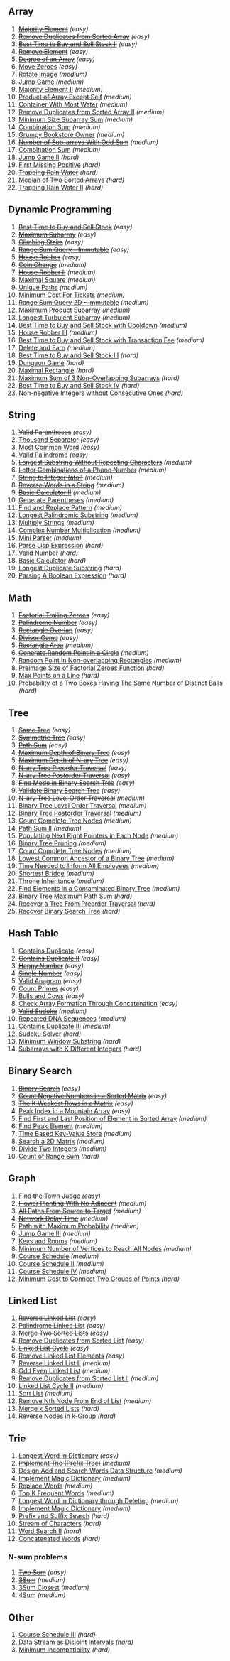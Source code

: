 
## Array
1. [~~Majority Element~~](https://leetcode.com/problems/majority-element/) *(easy)*
1. [~~Remove Duplicates from Sorted Array~~](https://leetcode.com/problems/remove-duplicates-from-sorted-array/) *(easy)*
1. [~~Best Time to Buy and Sell Stock II~~](https://leetcode.com/problems/best-time-to-buy-and-sell-stock-ii/) *(easy)*
1. [~~Remove Element~~](https://leetcode.com/problems/remove-element/) *(easy)*
1. [~~Degree of an Array~~](https://leetcode.com/problems/degree-of-an-array/) *(easy)*
1. [~~Move Zeroes~~](https://leetcode.com/problems/move-zeroes/) *(easy)*
1. [Rotate Image](https://leetcode.com/problems/rotate-image/) *(medium)*
1. [~~Jump Game~~](https://leetcode.com/problems/jump-game/) *(medium)*
1. [Majority Element II](https://leetcode.com/problems/majority-element-ii/) *(medium)*
1. [~~Product of Array Except Self~~](https://leetcode.com/problems/product-of-array-except-self/) *(medium)*
1. [Container With Most Water](https://leetcode.com/problems/container-with-most-water/) *(medium)*
1. [Remove Duplicates from Sorted Array II](https://leetcode.com/problems/remove-duplicates-from-sorted-array-ii/) *(medium)*
1. [Minimum Size Subarray Sum](https://leetcode.com/problems/minimum-size-subarray-sum/) *(medium)*
1. [Combination Sum](https://leetcode.com/problems/combination-sum/) *(medium)*
1. [Grumpy Bookstore Owner](https://leetcode.com/problems/grumpy-bookstore-owner/) *(medium)*
1. [~~Number of Sub-arrays With Odd Sum~~](https://leetcode.com/problems/number-of-sub-arrays-with-odd-sum/) *(medium)*
1. [Combination Sum](https://leetcode.com/problems/combination-sum/) *(medium)*
1. [Jump Game II](https://leetcode.com/problems/jump-game-ii/) *(hard)*
1. [First Missing Positive](https://leetcode.com/problems/first-missing-positive/) *(hard)*
1. [~~Trapping Rain Water~~](https://leetcode.com/problems/trapping-rain-water/) *(hard)*
1. [~~Median of Two Sorted Arrays~~](https://leetcode.com/problems/median-of-two-sorted-arrays/) *(hard)*
1. [Trapping Rain Water II](https://leetcode.com/problems/trapping-rain-water-ii/) *(hard)*

## Dynamic Programming
1. [~~Best Time to Buy and Sell Stock~~](https://leetcode.com/problems/best-time-to-buy-and-sell-stock/) *(easy)*
1. [~~Maximum Subarray~~](https://leetcode.com/problems/maximum-subarray/) *(easy)*
1. [~~Climbing Stairs~~](https://leetcode.com/problems/climbing-stairs/) *(easy)*
1. [~~Range Sum Query - Immutable~~](https://leetcode.com/problems/range-sum-query-immutable/) *(easy)*
1. [~~House Robber~~](https://leetcode.com/problems/house-robber/) *(easy)*
1. [~~Coin Change~~](https://leetcode.com/problems/coin-change/) *(medium)*
1. [~~House Robber II~~](https://leetcode.com/problems/house-robber-ii/) *(medium)*
1. [Maximal Square](https://leetcode.com/problems/maximal-square/) *(medium)*
1. [Unique Paths](https://leetcode.com/problems/unique-paths/) *(medium)*
1. [Minimum Cost For Tickets](https://leetcode.com/problems/minimum-cost-for-tickets/) *(medium)*
1. [~~Range Sum Query 2D - Immutable~~](https://leetcode.com/problems/range-sum-query-2d-immutable/) *(medium)*
1. [Maximum Product Subarray](https://leetcode.com/problems/maximum-product-subarray/) *(medium)*
1. [Longest Turbulent Subarray](https://leetcode.com/problems/longest-turbulent-subarray/) *(medium)*
1. [Best Time to Buy and Sell Stock with Cooldown](https://leetcode.com/problems/best-time-to-buy-and-sell-stock-with-cooldown/) *(medium)*
1. [House Robber III](https://leetcode.com/problems/house-robber-iii/) *(medium)*
1. [Best Time to Buy and Sell Stock with Transaction Fee](https://leetcode.com/problems/best-time-to-buy-and-sell-stock-with-transaction-fee/) *(medium)*
1. [Delete and Earn](https://leetcode.com/problems/delete-and-earn/) *(medium)*
1. [Best Time to Buy and Sell Stock III](https://leetcode.com/problems/best-time-to-buy-and-sell-stock-iii/) *(hard)*
1. [Dungeon Game](https://leetcode.com/problems/dungeon-game/) *(hard)*
1. [Maximal Rectangle](https://leetcode.com/problems/maximal-rectangle/) *(hard)*
1. [Maximum Sum of 3 Non-Overlapping Subarrays](https://leetcode.com/problems/maximum-sum-of-3-non-overlapping-subarrays/) *(hard)*
1. [Best Time to Buy and Sell Stock IV](https://leetcode.com/problems/best-time-to-buy-and-sell-stock-iv/) *(hard)*
1. [Non-negative Integers without Consecutive Ones](https://leetcode.com/problems/non-negative-integers-without-consecutive-ones/) *(hard)*

## String
1. [~~Valid Parentheses~~](https://leetcode.com/problems/valid-parentheses/) *(easy)*
1. [~~Thousand Separator~~](https://leetcode.com/problems/thousand-separator/) *(easy)*
1. [Most Common Word](https://leetcode.com/problems/most-common-word/) *(easy)*
1. [Valid Palindrome](https://leetcode.com/problems/valid-palindrome/) *(easy)*
1. [~~Longest Substring Without Repeating Characters~~](https://leetcode.com/problems/longest-substring-without-repeating-characters/submissions/) *(medium)*
1. [~~Letter Combinations of a Phone Number~~](https://leetcode.com/problems/letter-combinations-of-a-phone-number/) *(medium)*
1. [~~String to Integer (atoi)~~](https://leetcode.com/problems/string-to-integer-atoi/) *(medium)*
1. [~~Reverse Words in a String~~](https://leetcode.com/problems/reverse-words-in-a-string/) *(medium)*
1. [~~Basic Calculator II~~](https://leetcode.com/problems/basic-calculator-ii/) *(medium)*
1. [Generate Parentheses](https://leetcode.com/problems/generate-parentheses/) *(medium)*
1. [Find and Replace Pattern](https://leetcode.com/problems/find-and-replace-pattern/) *(medium)*
1. [Longest Palindromic Substring](https://leetcode.com/problems/longest-palindromic-substring/) *(medium)*
1. [Multiply Strings](https://leetcode.com/problems/multiply-strings/) *(medium)*
1. [Complex Number Multiplication](https://leetcode.com/problems/complex-number-multiplication/) *(medium)*
1. [Mini Parser](https://leetcode.com/problems/mini-parser/) *(medium)*
1. [Parse Lisp Expression](https://leetcode.com/problems/parse-lisp-expression/) *(hard)*
1. [Valid Number](https://leetcode.com/problems/valid-number/) *(hard)*
1. [Basic Calculator](https://leetcode.com/problems/basic-calculator/) *(hard)*
1. [Longest Duplicate Substring](https://leetcode.com/problems/longest-duplicate-substring/) *(hard)*
1. [Parsing A Boolean Expression](https://leetcode.com/problems/parsing-a-boolean-expression/) *(hard)*

## Math
1. [~~Factorial Trailing Zeroes~~](https://leetcode.com/problems/factorial-trailing-zeroes/) *(easy)*
1. [~~Palindrome Number~~](https://leetcode.com/problems/palindrome-number/) *(easy)*
1. [~~Rectangle Overlap~~](https://leetcode.com/problems/rectangle-overlap/) *(easy)*
1. [~~Divisor Game~~](https://leetcode.com/problems/divisor-game/) *(easy)*
1. [~~Rectangle Area~~](https://leetcode.com/problems/rectangle-area/) *(medium)*
1. [~~Generate Random Point in a Circle~~](https://leetcode.com/problems/generate-random-point-in-a-circle/) *(medium)*
1. [Random Point in Non-overlapping Rectangles](https://leetcode.com/problems/random-point-in-non-overlapping-rectangles/) *(medium)*
1. [Preimage Size of Factorial Zeroes Function](https://leetcode.com/problems/preimage-size-of-factorial-zeroes-function/) *(hard)*
1. [Max Points on a Line](https://leetcode.com/problems/max-points-on-a-line/) *(hard)*
1. [Probability of a Two Boxes Having The Same Number of Distinct Balls](https://leetcode.com/problems/probability-of-a-two-boxes-having-the-same-number-of-distinct-balls/) *(hard)*

## Tree
1. [~~Same Tree~~](https://leetcode.com/problems/same-tree/) *(easy)*
1. [~~Symmetric Tree~~](https://leetcode.com/problems/symmetric-tree/) *(easy)*
1. [~~Path Sum~~](https://leetcode.com/problems/path-sum/) *(easy)*
1. [~~Maximum Depth of Binary Tree~~](https://leetcode.com/problems/maximum-depth-of-binary-tree/) *(easy)*
1. [~~Maximum Depth of N-ary Tree~~](https://leetcode.com/problems/maximum-depth-of-n-ary-tree/) *(easy)*
1. [~~N-ary Tree Preorder Traversal~~](https://leetcode.com/problems/n-ary-tree-preorder-traversal/) *(easy)*
1. [~~N-ary Tree Postorder Traversal~~](https://leetcode.com/problems/n-ary-tree-postorder-traversal/) *(easy)*
1. [~~Find Mode in Binary Search Tree~~](https://leetcode.com/problems/find-mode-in-binary-search-tree/) *(easy)*
1. [~~Validate Binary Search Tree~~](https://leetcode.com/problems/validate-binary-search-tree/) *(easy)*
1. [~~N-ary Tree Level Order Traversal~~](https://leetcode.com/problems/n-ary-tree-level-order-traversal/) *(medium)*
1. [Binary Tree Level Order Traversal](https://leetcode.com/problems/binary-tree-level-order-traversal/) *(medium)*
1. [Binary Tree Postorder Traversal](https://leetcode.com/problems/binary-tree-postorder-traversal/) *(medium)*
1. [Count Complete Tree Nodes](https://leetcode.com/problems/count-complete-tree-nodes/) *(medium)*
1. [Path Sum II](https://leetcode.com/problems/path-sum-ii/) *(medium)*
1. [Populating Next Right Pointers in Each Node](https://leetcode.com/problems/populating-next-right-pointers-in-each-node/) *(medium)*
1. [Binary Tree Pruning](https://leetcode.com/problems/binary-tree-pruning/) *(medium)*
1. [Count Complete Tree Nodes](https://leetcode.com/problems/count-complete-tree-nodes/) *(medium)*
1. [Lowest Common Ancestor of a Binary Tree](https://leetcode.com/problems/lowest-common-ancestor-of-a-binary-tree/) *(medium)*
1. [Time Needed to Inform All Employees](https://leetcode.com/problems/time-needed-to-inform-all-employees/) *(medium)*
1. [Shortest Bridge](https://leetcode.com/problems/shortest-bridge/) *(medium)*
1. [Throne Inheritance](https://leetcode.com/problems/throne-inheritance/) *(medium)*
1. [Find Elements in a Contaminated Binary Tree](https://leetcode.com/problems/find-elements-in-a-contaminated-binary-tree/) *(medium)*
1. [Binary Tree Maximum Path Sum](https://leetcode.com/problems/binary-tree-maximum-path-sum/) *(hard)*
1. [Recover a Tree From Preorder Traversal](https://leetcode.com/problems/recover-a-tree-from-preorder-traversal/) *(hard)*
1. [Recover Binary Search Tree](https://leetcode.com/problems/recover-binary-search-tree/) *(hard)*

## Hash Table
1. [~~Contains Duplicate~~](https://leetcode.com/problems/contains-duplicate/) *(easy)*
1. [~~Contains Duplicate II~~](https://leetcode.com/problems/contains-duplicate-ii/) *(easy)*
1. [~~Happy Number~~](https://leetcode.com/problems/happy-number/) *(easy)*
1. [~~Single Number~~](https://leetcode.com/problems/single-number/) *(easy)*
1. [Valid Anagram](https://leetcode.com/problems/valid-anagram/) *(easy)*
1. [Count Primes](https://leetcode.com/problems/count-primes/) *(easy)*
1. [Bulls and Cows](https://leetcode.com/problems/bulls-and-cows/) *(easy)*
1. [Check Array Formation Through Concatenation](https://leetcode.com/problems/check-array-formation-through-concatenation/) *(easy)*
1. [~~Valid Sudoku~~](https://leetcode.com/problems/valid-sudoku/) *(medium)*
1. [~~Repeated DNA Sequences~~](https://leetcode.com/problems/repeated-dna-sequences/) *(medium)*
1. [Contains Duplicate III](https://leetcode.com/problems/contains-duplicate-iii/) *(medium)*
1. [Sudoku Solver](https://leetcode.com/problems/sudoku-solver/) *(hard)*
1. [Minimum Window Substring](https://leetcode.com/problems/minimum-window-substring/) *(hard)*
1. [Subarrays with K Different Integers](https://leetcode.com/problems/subarrays-with-k-different-integers/) *(hard)*

## Binary Search
1. [~~Binary Search~~](https://leetcode.com/problems/binary-search/) *(easy)*
1. [~~Count Negative Numbers in a Sorted Matrix~~](https://leetcode.com/problems/count-negative-numbers-in-a-sorted-matrix/) *(easy)*
1. [~~The K Weakest Rows in a Matrix~~](https://leetcode.com/problems/the-k-weakest-rows-in-a-matrix/) *(easy)*
1. [Peak Index in a Mountain Array](https://leetcode.com/problems/peak-index-in-a-mountain-array/) *(easy)*
1. [Find First and Last Position of Element in Sorted Array](https://leetcode.com/problems/find-first-and-last-position-of-element-in-sorted-array/) *(medium)*
1. [Find Peak Element](https://leetcode.com/problems/find-peak-element/) *(medium)*
1. [Time Based Key-Value Store](https://leetcode.com/problems/time-based-key-value-store/) *(medium)*
1. [Search a 2D Matrix](https://leetcode.com/problems/search-a-2d-matrix/) *(medium)*
1. [Divide Two Integers](https://leetcode.com/problems/divide-two-integers/) *(medium)*
1. [Count of Range Sum](https://leetcode.com/problems/count-of-range-sum/) *(hard)*

## Graph
1. [~~Find the Town Judge~~](https://leetcode.com/problems/find-the-town-judge/) *(easy)*
1. [~~Flower Planting With No Adjacent~~](https://leetcode.com/problems/flower-planting-with-no-adjacent/) *(medium)*
1. [~~All Paths From Source to Target~~](https://leetcode.com/problems/all-paths-from-source-to-target/) *(medium)*
1. [~~Network Delay Time~~](https://leetcode.com/problems/network-delay-time/) *(medium)*
1. [Path with Maximum Probability](https://leetcode.com/problems/path-with-maximum-probability/) *(medium)*
1. [Jump Game III](https://leetcode.com/problems/jump-game-iii/) *(medium)*
1. [Keys and Rooms](https://leetcode.com/problems/keys-and-rooms/) *(medium)*
1. [Minimum Number of Vertices to Reach All Nodes](https://leetcode.com/problems/minimum-number-of-vertices-to-reach-all-nodes/) *(medium)*
1. [Course Schedule](https://leetcode.com/problems/course-schedule/) *(medium)*
1. [Course Schedule II](https://leetcode.com/problems/course-schedule-ii/) *(medium)*
1. [Course Schedule IV](https://leetcode.com/problems/course-schedule-iv/) *(medium)*
1. [Minimum Cost to Connect Two Groups of Points](https://leetcode.com/problems/minimum-cost-to-connect-two-groups-of-points/) *(hard)*

## Linked List
1. [~~Reverse Linked List~~](https://leetcode.com/problems/reverse-linked-list/) *(easy)*
1. [~~Palindrome Linked List~~](https://leetcode.com/problems/palindrome-linked-list/) *(easy)*
1. [~~Merge Two Sorted Lists~~](https://leetcode.com/problems/merge-two-sorted-lists/) *(easy)*
1. [~~Remove Duplicates from Sorted List~~](https://leetcode.com/problems/remove-duplicates-from-sorted-list/) *(easy)*
1. [~~Linked List Cycle~~](https://leetcode.com/problems/linked-list-cycle/) *(easy)*
1. [~~Remove Linked List Elements~~](https://leetcode.com/problems/remove-linked-list-elements/) *(easy)*
1. [Reverse Linked List II](https://leetcode.com/problems/reverse-linked-list-ii/) *(medium)*
1. [Odd Even Linked List](https://leetcode.com/problems/odd-even-linked-list/) *(medium)*
1. [Remove Duplicates from Sorted List II](https://leetcode.com/problems/remove-duplicates-from-sorted-list-ii/) *(medium)*
1. [Linked List Cycle II](https://leetcode.com/problems/linked-list-cycle-ii/) *(medium)*
1. [Sort List](https://leetcode.com/problems/sort-list/) *(medium)*
1. [Remove Nth Node From End of List](https://leetcode.com/problems/remove-nth-node-from-end-of-list/) *(medium)*
1. [Merge k Sorted Lists](https://leetcode.com/problems/merge-k-sorted-lists/) *(hard)*
1. [Reverse Nodes in k-Group](https://leetcode.com/problems/reverse-nodes-in-k-group/) *(hard)*

## Trie
1. [~~Longest Word in Dictionary~~](https://leetcode.com/problems/longest-word-in-dictionary/) *(easy)*
1. [~~Implement Trie (Prefix Tree)~~](https://leetcode.com/problems/implement-trie-prefix-tree/) *(medium)*
1. [Design Add and Search Words Data Structure](https://leetcode.com/problems/design-add-and-search-words-data-structure/) *(medium)*
1. [Implement Magic Dictionary](https://leetcode.com/problems/implement-magic-dictionary/) *(medium)*
1. [Replace Words](https://leetcode.com/problems/replace-words/) *(medium)*
1. [Top K Frequent Words](https://leetcode.com/problems/top-k-frequent-words/) *(medium)*
1. [Longest Word in Dictionary through Deleting](https://leetcode.com/problems/longest-word-in-dictionary-through-deleting/) *(medium)*
1. [Implement Magic Dictionary](https://leetcode.com/problems/implement-magic-dictionary/) *(medium)*
1. [Prefix and Suffix Search](https://leetcode.com/problems/prefix-and-suffix-search/) *(hard)*
1. [Stream of Characters](https://leetcode.com/problems/stream-of-characters/) *(hard)*
1. [Word Search II](https://leetcode.com/problems/word-search-ii/) *(hard)*
1. [Concatenated Words](https://leetcode.com/problems/concatenated-words/) *(hard)*

### N-sum problems
1. [~~Two Sum~~](https://leetcode.com/problems/two-sum/) *(easy)*
1. [~~3Sum~~](https://leetcode.com/problems/3sum/) *(medium)*
1. [3Sum Closest](https://leetcode.com/problems/3sum-closest/) *(medium)*
1. [4Sum](https://leetcode.com/problems/4sum/) *(medium)*

## Other
1. [Course Schedule III](https://leetcode.com/problems/course-schedule-iii/) *(hard)*
1. [Data Stream as Disjoint Intervals](https://leetcode.com/problems/data-stream-as-disjoint-intervals/) *(hard)*
1. [Minimum Incompatibility](https://leetcode.com/problems/minimum-incompatibility/) *(hard)*

